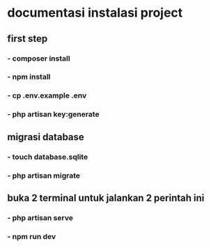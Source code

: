 # documentasi instalasi project

## first step
### - composer install
### - npm install
### - cp .env.example .env
### - php artisan key:generate

## migrasi database
### - touch database.sqlite
### - php artisan migrate

## buka 2 terminal untuk jalankan 2 perintah ini
### - php artisan serve
### - npm run dev